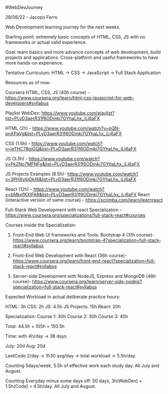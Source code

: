 #WebDevJourney

28/06/22 - Jacopo Ferro

Web Development learning journey for the next weeks.

Starting point: extremely basic concepts of HTML, CSS, JS with no frameworks or actual valid experience.

Goal: learn basics and more advance concepts of web development, build projects and applications. Cross-platform and useful frameworks to have more hands-on experience.

Tentative Curriculum: HTML -> CSS -> JavaScript -> Full Stack Application



Resources as of now:

Coursera HTML, CSS, JS (40h course) - https://www.coursera.org/learn/html-css-javascript-for-web-developers#syllabus

Playlist WebDev: https://www.youtube.com/playlist?list=PLyD3aerR31f6ODmki7GYhaLhx_jLj6aFX

HTML (2h) - https://www.youtube.com/watch?v=pQN-pnXPaVg&list=PLyD3aerR31f6ODmki7GYhaLhx_jLj6aFX

CSS (1.5h) - https://www.youtube.com/watch?v=ieTHC78giGQ&list=PLyD3aerR31f6ODmki7GYhaLhx_jLj6aFX

JS (3.5h) - https://www.youtube.com/watch?v=PkZNo7MFNFg&list=PLyD3aerR31f6ODmki7GYhaLhx_jLj6aFX

JS Projects Examples (8.5h)- https://www.youtube.com/watch?v=3PHXvlpOkf4&list=PLyD3aerR31f6ODmki7GYhaLhx_jLj6aFX

React (12h) - https://www.youtube.com/watch?v=bMknfKXIFA8&list=PLyD3aerR31f6ODmki7GYhaLhx_jLj6aFX
React (interactive version of same course) - https://scrimba.com/learn/learnreact

Full-Stack Web Development with react Specialization - https://www.coursera.org/specializations/full-stack-react#courses

Courses inside the Specialization:

1. Front-End Web UI frameworks and Tools: Bootstrap 4 (31h course)- https://www.coursera.org/learn/bootstrap-4?specialization=full-stack-react#syllabus

2. Front-End Web Development with React (36h course)- https://www.coursera.org/learn/front-end-react?specialization=full-stack-react#syllabus

3. Server-side Development with NodeJS, Express and MongoDB (48h course)- https://www.coursera.org/learn/server-side-nodejs?specialization=full-stack-react#syllabus


Expected Workload in actual deliberate practice hours:

HTML: 3h
CSS: 2h
JS: 4.5h
JS Projects: 15h
React: 20h

Specialization: 
Course 1: 30h
Course 2: 30h
Course 3: 45h

Total: 44.5h + 105h = 150.5h

Time: with 4h/day -> 38 days

July: 20d
Aug: 20d

LeetCode 2/day -> 1h30 avg/day -> total workload -> 5.5h/day.

Counting 5days/week, 5.5h of effective work each study day. All July and August.

Counting Everyday minus some days off: 50 days, 3h(WebDev) + 1.5h(Code) = 4.5h/day. All July and August.